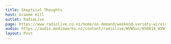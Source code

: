 ```yaml
---
title: Skeptical Thoughts
host: Graeme Hill
outlet: RadioLive
page: https://www.radiolive.co.nz/home/on-demand/weekend-variety-wireless/2018/08/skeptical-thoughts--what-really-happens-at-a-skeptic-s-conferenc.html
audio: https://audio.mediaworks.nz/content/radiolive/WVWSun/050818_WVW_Skepticalthoughts.mp3
layout: Post
---
```


<page-radio />
